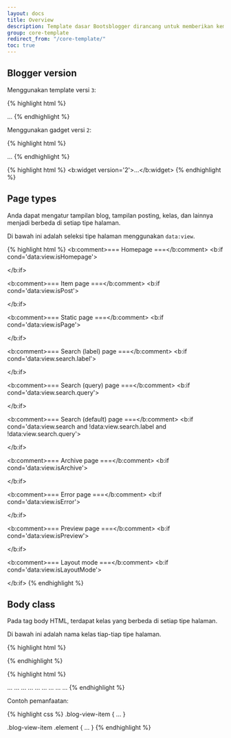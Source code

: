 ```yaml
---
layout: docs
title: Overview
description: Template dasar Bootsblogger dirancang untuk memberikan kemudahan dengan mengubahsuaikan fitur bawaan Blogger dan menambahkan fitur-fitur baru.
group: core-template
redirect_from: "/core-template/"
toc: true
---
```


## Blogger version

Menggunakan template versi `3`:

{% highlight html %}
<html b:layoutsVersion='3'>...</html>
{% endhighlight %}

Menggunakan gadget versi `2`:

{% highlight html %}
<html b:defaultwidgetversion='2'>...</html>
{% endhighlight %}

{% highlight html %}
<b:widget version='2'>...</b:widget>
{% endhighlight %}

## Page types

Anda dapat mengatur tampilan blog, tampilan posting, kelas, dan lainnya menjadi berbeda di setiap tipe halaman.

Di bawah ini adalah seleksi tipe halaman menggunakan `data:view`.

{% highlight html %}
<b:comment>=== Homepage ===</b:comment>
<b:if cond='data:view.isHomepage'>
  <!-- https://example.blogspot.com -->
</b:if>

<b:comment>=== Item page ===</b:comment>
<b:if cond='data:view.isPost'>
  <!-- https://example.blogspot.com/<year>/<month>/<permalink>.html -->
</b:if>

<b:comment>=== Static page ===</b:comment>
<b:if cond='data:view.isPage'>
  <!-- https://example.blogspot.com/p/<permalink>.html -->
</b:if>

<b:comment>=== Search (label) page ===</b:comment>
<b:if cond='data:view.search.label'>
  <!-- https://example.blogspot.com/search/label/<name> -->
</b:if>

<b:comment>=== Search (query) page ===</b:comment>
<b:if cond='data:view.search.query'>
  <!-- https://example.blogspot.com/search?q=<query> -->
</b:if>

<b:comment>=== Search (default) page ===</b:comment>
<b:if cond='data:view.search and !data:view.search.label and !data:view.search.query'>
  <!-- https://example.blogspot.com/search -->
</b:if>

<b:comment>=== Archive page ===</b:comment>
<b:if cond='data:view.isArchive'>
  <!-- 1. https://example.blogspot.com/<year> -->
  <!-- 2. https://example.blogspot.com/<year>/<month> -->
  <!-- 3. https://example.blogspot.com/<year>_<month>_<day>_archive.html -->
</b:if>

<b:comment>=== Error page ===</b:comment>
<b:if cond='data:view.isError'>
  <!-- https://example.blogspot.com/404 -->
</b:if>

<b:comment>=== Preview page ===</b:comment>
<b:if cond='data:view.isPreview'>
  <!-- Preview page -->
</b:if>

<b:comment>=== Layout mode ===</b:comment>
<b:if cond='data:view.isLayoutMode'>
  <!-- https://www.blogger.com/blogger.g?blogID=<blogID>#pageelements -->
</b:if>
{% endhighlight %}

## Body class

Pada tag body HTML, terdapat kelas yang berbeda di setiap tipe halaman.

Di bawah ini adalah nama kelas tiap-tiap tipe halaman.

{% highlight html %}
<body>
  <b:class cond='data:view.isHomepage' name='blog-view-home'/>
  <b:class cond='data:view.isPost' name='blog-view-item'/>
  <b:class cond='data:view.isPage' name='blog-view-static'/>
  <b:class cond='data:view.search.label' name='blog-view-search-label'/>
  <b:class cond='data:view.search.query' name='blog-view-search-query'/>
  <b:class cond='data:view.search and !data:view.search.label and !data:view.search.query' name='blog-view-search-default'/>
  <b:class cond='data:view.isArchive' name='blog-view-archive'/>
  <b:class cond='data:view.isError' name='blog-view-error'/>
  <b:class cond='data:view.isPreview' name='blog-view-preview'/>
</body>
{% endhighlight %}

{% highlight html %}
<!-- Homepage -->
<body class="blog-view-home">...</body>

<!-- Item page -->
<body class="blog-view-item">...</body>

<!-- Static page -->
<body class="blog-view-static">...</body>

<!-- Search (label) page -->
<body class="blog-view-search-label">...</body>

<!-- Search (query) page -->
<body class="blog-view-search-query">...</body>

<!-- Search (default) page -->
<body class="blog-view-search-default">...</body>

<!-- Archive page -->
<body class="blog-view-archive">...</body>

<!-- Error page -->
<body class="blog-view-error">...</body>

<!-- Preview page -->
<body class="blog-view-preview">...</body>
{% endhighlight %}

Contoh pemanfaatan:

{% highlight css %}
.blog-view-item {
  ...
}

.blog-view-item .element {
  ...
}
{% endhighlight %}
